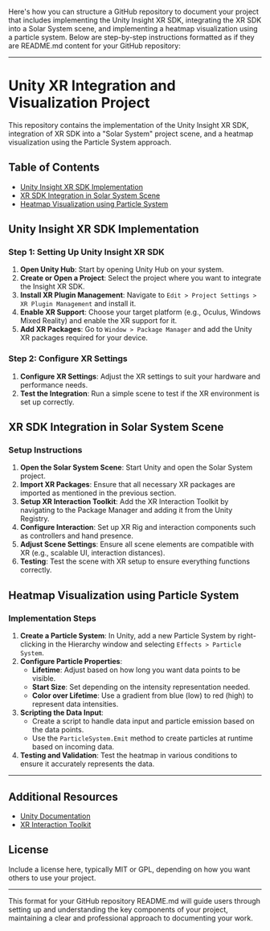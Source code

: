 Here's how you can structure a GitHub repository to document your project that includes implementing the Unity Insight XR SDK, integrating the XR SDK into a Solar System scene, and implementing a heatmap visualization using a particle system. Below are step-by-step instructions formatted as if they are README.md content for your GitHub repository:

---

# Unity XR Integration and Visualization Project

This repository contains the implementation of the Unity Insight XR SDK, integration of XR SDK into a "Solar System" project scene, and a heatmap visualization using the Particle System approach.

## Table of Contents
- [Unity Insight XR SDK Implementation](#unity-insight-xr-sdk-implementation)
- [XR SDK Integration in Solar System Scene](#xr-sdk-integration-in-solar-system-scene)
- [Heatmap Visualization using Particle System](#heatmap-visualization-using-particle-system)

## Unity Insight XR SDK Implementation
### Step 1: Setting Up Unity Insight XR SDK
1. **Open Unity Hub**: Start by opening Unity Hub on your system.
2. **Create or Open a Project**: Select the project where you want to integrate the Insight XR SDK.
3. **Install XR Plugin Management**: Navigate to `Edit > Project Settings > XR Plugin Management` and install it.
4. **Enable XR Support**: Choose your target platform (e.g., Oculus, Windows Mixed Reality) and enable the XR support for it.
5. **Add XR Packages**: Go to `Window > Package Manager` and add the Unity XR packages required for your device.

### Step 2: Configure XR Settings
1. **Configure XR Settings**: Adjust the XR settings to suit your hardware and performance needs.
2. **Test the Integration**: Run a simple scene to test if the XR environment is set up correctly.

## XR SDK Integration in Solar System Scene
### Setup Instructions
1. **Open the Solar System Scene**: Start Unity and open the Solar System project.
2. **Import XR Packages**: Ensure that all necessary XR packages are imported as mentioned in the previous section.
3. **Setup XR Interaction Toolkit**: Add the XR Interaction Toolkit by navigating to the Package Manager and adding it from the Unity Registry.
4. **Configure Interaction**: Set up XR Rig and interaction components such as controllers and hand presence.
5. **Adjust Scene Settings**: Ensure all scene elements are compatible with XR (e.g., scalable UI, interaction distances).
6. **Testing**: Test the scene with XR setup to ensure everything functions correctly.

## Heatmap Visualization using Particle System
### Implementation Steps
1. **Create a Particle System**: In Unity, add a new Particle System by right-clicking in the Hierarchy window and selecting `Effects > Particle System`.
2. **Configure Particle Properties**:
   - **Lifetime**: Adjust based on how long you want data points to be visible.
   - **Start Size**: Set depending on the intensity representation needed.
   - **Color over Lifetime**: Use a gradient from blue (low) to red (high) to represent data intensities.
3. **Scripting the Data Input**:
   - Create a script to handle data input and particle emission based on the data points.
   - Use the `ParticleSystem.Emit` method to create particles at runtime based on incoming data.
4. **Testing and Validation**: Test the heatmap in various conditions to ensure it accurately represents the data.

---

## Additional Resources
- [Unity Documentation](https://docs.unity3d.com/Manual/index.html)
- [XR Interaction Toolkit](https://docs.unity3d.com/Packages/com.unity.xr.interaction.toolkit@latest)

## License
Include a license here, typically MIT or GPL, depending on how you want others to use your project.

---

This format for your GitHub repository README.md will guide users through setting up and understanding the key components of your project, maintaining a clear and professional approach to documenting your work.
